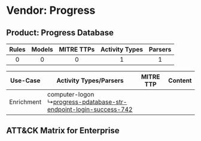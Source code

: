 Vendor: Progress
================
Product: Progress Database
--------------------------
| Rules | Models | MITRE TTPs | Activity Types | Parsers |
|:-----:|:------:|:----------:|:--------------:|:-------:|
|   0   |   0    |     0      |       1        |    1    |

|  Use-Case  | Activity Types/Parsers    | MITRE TTP | Content    |
|:----------:| ---- | --------- | ---- |
| Enrichment |  computer-logon<br> ↳[progress-pdatabase-str-endpoint-login-success-742](Ps/pC_progresspdatabasestrendpointloginsuccess742.md)<br> |    | [](RM/r_m_progress_progress_database_Enrichment.md) |

ATT&CK Matrix for Enterprise
----------------------------
